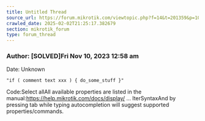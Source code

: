 ```yaml
---
title: Untitled Thread
source_url: https://forum.mikrotik.com/viewtopic.php?f=14&t=201359&p=1034977#p1034977
crawled_date: 2025-02-02T21:25:17.382679
section: mikrotik_forum
type: forum_thread
---
```


### Author: [SOLVED]Fri Nov 10, 2023 12:58 am
Date: Unknown

```
"if ( comment text xxx ) { do_some_stuff }"
```

Code:Select allAll available properties are listed in the manual:https://help.mikrotik.com/docs/display/ ... lterSyntaxAnd by pressing tab while typing autocompletion will suggest supported properties/commands.

